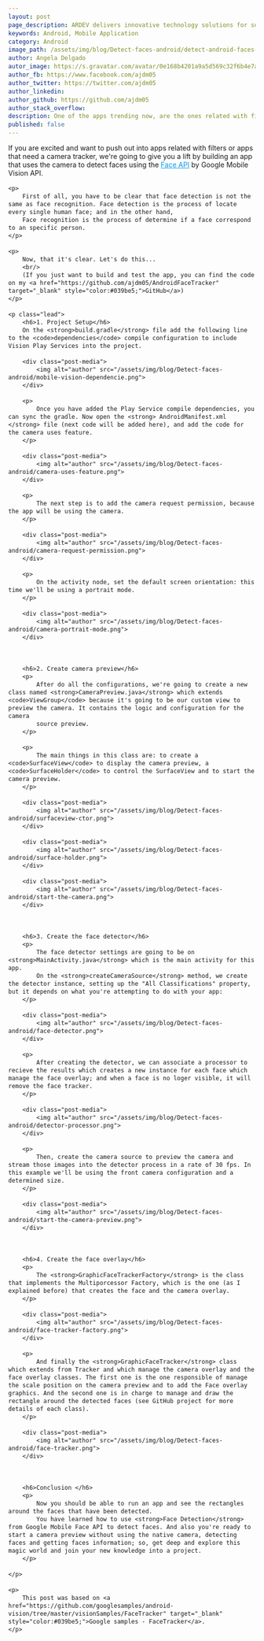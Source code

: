 ```yaml
---
layout: post
page_description: ARDEV delivers innovative technology solutions for solving real-world business challenges.
keywords: Android, Mobile Application
category: Android
image_path: /assets/img/blog/Detect-faces-android/detect-android-faces-post.png
author: Angela Delgado
autor_image: https://s.gravatar.com/avatar/0e168b4201a9a5d569c32f6b4e7a8389
author_fb: https://www.facebook.com/ajdm05
author_twitter: https://twitter.com/ajdm05
author_linkedin: 
author_github: https://github.com/ajdm05
author_stack_overflow:
description: One of the apps trending now, are the ones related with filters. So, we're going to introduce you into it; doing a face tracker demo.
published: false
---
```


<div class="post-entry">
	<p>
		If you are excited and want to push out into apps related with filters or apps that need a camera tracker, we're going to give you a lift by building an app that uses 
		the camera to detect faces using the <a href="https://developers.google.com/vision/" target="_blank" style="color:#039be5;">Face API</a> by Google Mobile Vision API.
	</p>
	
	<p>
		First of all, you have to be clear that face detection is not the same as face recognition. Face detection is the process of locate every single human face; and in the other hand,
		Face recognition is the process of determine if a face correspond to an specific person.
	</p>
	
	<p>
		Now, that it's clear. Let's do this... 
		<br/>
		(If you just want to build and test the app, you can find the code on my <a href="https://github.com/ajdm05/AndroidFaceTracker" target="_blank" style="color:#039be5;">GitHub</a>)
	</p>
	
	<p class="lead">
		<h6>1. Project Setup</h6>
		On the <strong>build.gradle</strong> file add the following line to the <code>dependencies</code> compile configuration to include Vision Play Services into the project.
	
		<div class="post-media">
            <img alt="author" src="/assets/img/blog/Detect-faces-android/mobile-vision-dependencie.png">
        </div>

		<p>
			Once you have added the Play Service compile dependencies, you can sync the gradle. Now open the <strong> AndroidManifest.xml </strong> file (next code will be added here), and add the code for the camera uses feature.
		</p>

		<div class="post-media">
            <img alt="author" src="/assets/img/blog/Detect-faces-android/camera-uses-feature.png">
        </div>

		<p>
			The next step is to add the camera request permission, because the app will be using the camera.
		</p>

		<div class="post-media">
            <img alt="author" src="/assets/img/blog/Detect-faces-android/camera-request-permission.png">
        </div>

		<p>
			On the activity node, set the default screen orientation: this time we'll be using a portrait mode.
		</p>

		<div class="post-media">
            <img alt="author" src="/assets/img/blog/Detect-faces-android/camera-portrait-mode.png">
        </div>

		

		<h6>2. Create camera preview</h6>
		<p>
			After do all the configurations, we're going to create a new class named <strong>CameraPreview.java</strong> which extends <code>ViewGroup</code> because it's going to be our custom view to preview the camera. It contains the logic and configuration for the camera 
			source preview.
		</p>

		<p>
			The main things in this class are: to create a <code>SurfaceView</code> to display the camera preview, a <code>SurfaceHolder</code> to control the SurfaceView and to start the camera preview.
		</p>

		<div class="post-media">
            <img alt="author" src="/assets/img/blog/Detect-faces-android/surfaceview-ctor.png">
        </div>

        <div class="post-media">
            <img alt="author" src="/assets/img/blog/Detect-faces-android/surface-holder.png">
        </div>

        <div class="post-media">
            <img alt="author" src="/assets/img/blog/Detect-faces-android/start-the-camera.png">
        </div>



        <h6>3. Create the face detector</h6>
		<p>
			The face detector settings are going to be on <strong>MainActivity.java</strong> which is the main activity for this app.
			On the <strong>createCameraSource</strong> method, we create the detector instance, setting up the "All Classifications" property, but it depends on what you're attempting to do with your app:
		</p>

		<div class="post-media">
            <img alt="author" src="/assets/img/blog/Detect-faces-android/face-detector.png">
        </div>

        <p>
			After creating the detector, we can associate a processor to recieve the results which creates a new instance for each face which manage the face overlay; and when a face is no loger visible, it will remove the face tracker.
		</p>

		<div class="post-media">
            <img alt="author" src="/assets/img/blog/Detect-faces-android/detector-processor.png">
        </div>

        <p>
			Then, create the camera source to preview the camera and stream those images into the detector process in a rate of 30 fps. In this example we'll be using the front camera configuration and a determined size. 
		</p>

		<div class="post-media">
            <img alt="author" src="/assets/img/blog/Detect-faces-android/start-the-camera-preview.png">
        </div>



        <h6>4. Create the face overlay</h6>
        <p>
			The <strong>GraphicFaceTrackerFactory</strong> is the class that implements the Multiporcessor Factory, which is the one (as I explained before) that creates the face and the camera overlay.
		</p>

		<div class="post-media">
            <img alt="author" src="/assets/img/blog/Detect-faces-android/face-tracker-factory.png">
        </div>

		<p>
			And finally the <strong>GraphicFaceTracker</strong> class which extends from Tracker and which manage the camera overlay and the face overlay classes. The first one is the one responsible of manage the scale position on the camera preview and to add the Face overlay graphics. And the second one is in charge to manage and draw the rectangle around the detected faces (see GitHub project for more details of each class). 
		</p>

		<div class="post-media">
            <img alt="author" src="/assets/img/blog/Detect-faces-android/face-tracker.png">
        </div>



        <h6>Conclusion </h6>
		<p>
			Now you should be able to run an app and see the rectangles around the faces that have been detected.
			You have learned how to use <strong>Face Detection</strong> from Google Mobile Face API to detect faces. And also you're ready to start a camera preview without using the native camera, detecting faces and getting faces information; so, get deep and explore this magic world and join your new knowledge into a project.
		</p>

	</p>

	<p>
		This post was based on <a href="https://github.com/googlesamples/android-vision/tree/master/visionSamples/FaceTracker" target="_blank" style="color:#039be5;">Google samples - FaceTracker</a>.
	</p>
</div>